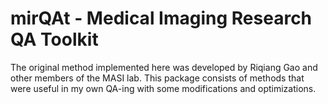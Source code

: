 # mirQAt - Medical Imaging Research QA Toolkit

The original method implemented here was developed by Riqiang Gao and other members of the MASI lab. This package consists of methods that were useful in my own QA-ing with some modifications and optimizations.
